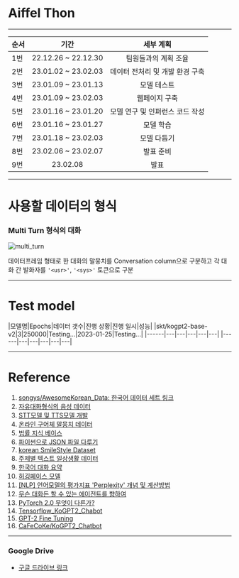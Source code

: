 # Aiffel Thon
---
 
|순서|기간|세부 계획|
|------|:---:|:---:|
|1번|22.12.26 ~ 22.12.30|팀원들과의 계획 조율|
|2번|23.01.02 ~ 23.02.03|데이터 전처리 및 개발 환경 구축|
|3번|23.01.09 ~ 23.01.13|모델 테스트|
|4번|23.01.09 ~ 23.02.03|웹페이지 구축|
|5번|23.01.16 ~ 23.01.20|모델 연구 및 인퍼런스 코드 작성|
|6번|23.01.16 ~ 23.01.27|모델 학습|
|7번|23.01.18 ~ 23.02.03|모델 다듬기|
|8번|23.02.06 ~ 23.02.07|발표 준비|
|9번|23.02.08|발표|
      
---
# 사용할 데이터의 형식

### Multi Turn 형식의 대화

![multi_turn](https://user-images.githubusercontent.com/112140981/212620678-4ca75466-6661-48b9-a9da-baf1574b623e.jpeg)

데이터프레임 형태로 한 대화의 말뭉치를 Conversation column으로 구분하고 각 대화 간 발화자를 `'<usr>'`, `'<sys>'` 토큰으로 구분

---
# Test model
|모델명|Epochs|데이터 갯수|진행 상황|진행 일시|성능|
|skt/kogpt2-base-v2|3|250000|Testing...|2023-01-25|Testing...|
|------|---|---|---|---|---|
|------|---|---|---|---|---|

---
# Reference
1. [songys/AwesomeKorean_Data: 한국어 데이터 세트 링크](https://github.com/songys/AwesomeKorean_Data)
2. [자유대화형식의 음성 데이터](https://www.aihub.or.kr/aihubdata/data/view.do?currMenu=115&topMenu=100&dataSetSn=109)
3. [STT모델 및 TTS모델 개발](https://www.youtube.com/watch?v=WTul6LIjIBA)
4. [온라인 구어체 말뭉치 데이터](https://www.aihub.or.kr/aihubdata/data/view.do?currMenu=115&topMenu=100&aihubDataSe=realm&dataSetSn=625)
5. [법률 지식 베이스](https://www.aihub.or.kr/aihubdata/data/view.do?currMenu=115&topMenu=100&aihubDataSe=realm&dataSetSn=99)
6. [파이썬으로 JSON 파일 다루기](https://www.youtube.com/watch?v=s9D-JIuaFqY&t=433s)
7. [korean SmileStyle Dataset](https://www.google.com/url?q=https://github.com/smilegate-ai/korean_smile_style_dataset&sa=D&source=docs&ust=1672048006339662&usg=AOvVaw2KWZl71R1gdPiznFcT1tkG)
8. [주제별 텍스트 일상생활 데이터](https://www.aihub.or.kr/aihubdata/data/view.do?currMenu=115&topMenu=100&dataSetSn=543)
9. [한국어 대화 요약](https://www.aihub.or.kr/aihubdata/data/view.do?currMenu=115&topMenu=100&aihubDataSe=realm&dataSetSn=117)
10. [허깅페이스 모델](https://huggingface.co/lcw99/ko-dialoGPT-korean-chit-chat)
11. [[NLP] 언어모델의 평가지표 'Perplexity' 개념 및 계산방법](https://heytech.tistory.com/344)
12. [무슨 대화든 할 수 있는 에이전트를 향하여](https://brunch.co.kr/@synabreu/35)
13. [PyTorch 2.0 무엇이 다른가?](https://blog.naver.com/october-eight/222948663006)
14. [Tensorflow_KoGPT2_Chabot](https://github.com/ukairia777/tensorflow-kogpt2-chatbot/blob/main/KoGPT2_Chatbot.ipynb)
15. [GPT-2 Fine Tuning ](https://blog.naver.com/ds_penaut/222699897818)
16. [CaFeCoKe/KoGPT2_Chatbot](https://github.com/CaFeCoKe/KoGPT2_Chatbot)
---
### Google Drive
- [구글 드라이브 링크](https://drive.google.com/drive/folders/13xvDPcMMqEe8cVTOg3VBjc0IgSjOAX9E)
 
